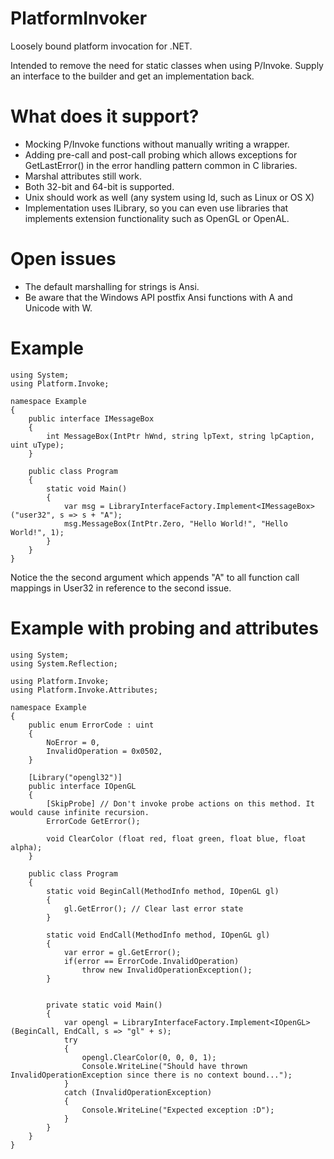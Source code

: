 PlatformInvoker
===============

Loosely bound platform invocation for .NET.

Intended to remove the need for static classes 
when using P/Invoke. Supply an interface to
the builder and get an implementation back.

What does it support?
=====================

* Mocking P/Invoke functions without manually writing a wrapper.
* Adding pre-call and post-call probing which allows exceptions
  for GetLastError() in the error handling pattern common in C
  libraries.
* Marshal attributes still work.
* Both 32-bit and 64-bit is supported.
* Unix should work as well (any system using ld, such as Linux or OS X)
* Implementation uses ILibrary, so you can even use libraries that
  implements extension functionality such as OpenGL or OpenAL.

Open issues
===========
* The default marshalling for strings is Ansi. 
* Be aware that the Windows API postfix Ansi functions with A 
  and Unicode with W.

Example
=======
    using System;
    using Platform.Invoke;

    namespace Example
    {
        public interface IMessageBox
        {
            int MessageBox(IntPtr hWnd, string lpText, string lpCaption, uint uType);
        }

        public class Program
        {
            static void Main()
            {
                var msg = LibraryInterfaceFactory.Implement<IMessageBox>("user32", s => s + "A");
                msg.MessageBox(IntPtr.Zero, "Hello World!", "Hello World!", 1);
            }
        }
    }
    
Notice the the second argument which appends "A" to all function
call mappings in User32 in reference to the second issue.

Example with probing and attributes
===================================

	using System;
	using System.Reflection;

	using Platform.Invoke;
	using Platform.Invoke.Attributes;

	namespace Example
	{
		public enum ErrorCode : uint
		{
			NoError = 0,
			InvalidOperation = 0x0502,
		}

		[Library("opengl32")]
		public interface IOpenGL
		{
			[SkipProbe] // Don't invoke probe actions on this method. It would cause infinite recursion.
			ErrorCode GetError();

			void ClearColor (float red, float green, float blue, float alpha);
		}

		public class Program
		{
			static void BeginCall(MethodInfo method, IOpenGL gl)
			{
				gl.GetError(); // Clear last error state
			}

			static void EndCall(MethodInfo method, IOpenGL gl)
			{
				var error = gl.GetError();
				if(error == ErrorCode.InvalidOperation)
					throw new InvalidOperationException();
			}


			private static void Main()
			{
				var opengl = LibraryInterfaceFactory.Implement<IOpenGL>(BeginCall, EndCall, s => "gl" + s);
				try
				{
					opengl.ClearColor(0, 0, 0, 1);
					Console.WriteLine("Should have thrown InvalidOperationException since there is no context bound...");
				}
				catch (InvalidOperationException)
				{
					Console.WriteLine("Expected exception :D");
				}
			}
		}
	}

